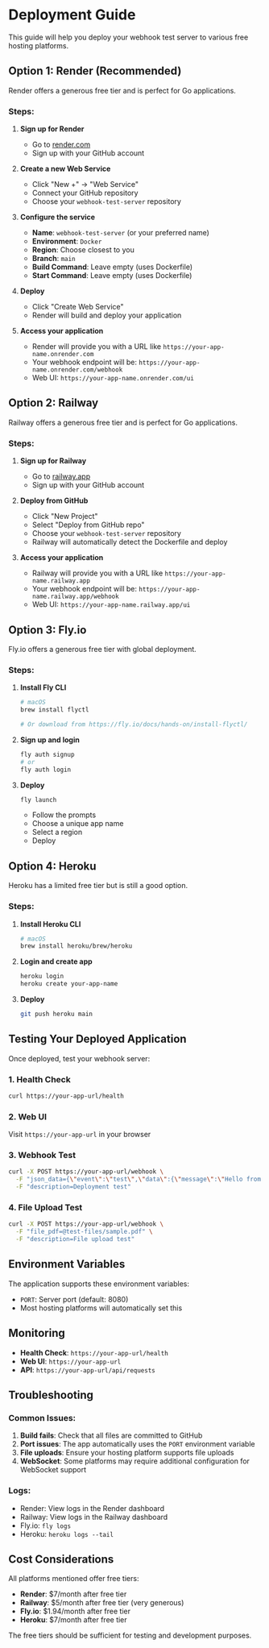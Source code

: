 # Deployment Guide

This guide will help you deploy your webhook test server to various free hosting platforms.

## Option 1: Render (Recommended)

Render offers a generous free tier and is perfect for Go applications.

### Steps:

1. **Sign up for Render**
   - Go to [render.com](https://render.com)
   - Sign up with your GitHub account

2. **Create a new Web Service**
   - Click "New +" → "Web Service"
   - Connect your GitHub repository
   - Choose your `webhook-test-server` repository

3. **Configure the service**
   - **Name**: `webhook-test-server` (or your preferred name)
   - **Environment**: `Docker`
   - **Region**: Choose closest to you
   - **Branch**: `main`
   - **Build Command**: Leave empty (uses Dockerfile)
   - **Start Command**: Leave empty (uses Dockerfile)

4. **Deploy**
   - Click "Create Web Service"
   - Render will build and deploy your application

5. **Access your application**
   - Render will provide you with a URL like `https://your-app-name.onrender.com`
   - Your webhook endpoint will be: `https://your-app-name.onrender.com/webhook`
   - Web UI: `https://your-app-name.onrender.com/ui`

## Option 2: Railway

Railway offers a generous free tier and is perfect for Go applications.

### Steps:

1. **Sign up for Railway**
   - Go to [railway.app](https://railway.app)
   - Sign up with your GitHub account

2. **Deploy from GitHub**
   - Click "New Project"
   - Select "Deploy from GitHub repo"
   - Choose your `webhook-test-server` repository
   - Railway will automatically detect the Dockerfile and deploy

3. **Access your application**
   - Railway will provide you with a URL like `https://your-app-name.railway.app`
   - Your webhook endpoint will be: `https://your-app-name.railway.app/webhook`
   - Web UI: `https://your-app-name.railway.app/ui`

## Option 3: Fly.io

Fly.io offers a generous free tier with global deployment.

### Steps:

1. **Install Fly CLI**
   ```bash
   # macOS
   brew install flyctl
   
   # Or download from https://fly.io/docs/hands-on/install-flyctl/
   ```

2. **Sign up and login**
   ```bash
   fly auth signup
   # or
   fly auth login
   ```

3. **Deploy**
   ```bash
   fly launch
   ```
   - Follow the prompts
   - Choose a unique app name
   - Select a region
   - Deploy

## Option 4: Heroku

Heroku has a limited free tier but is still a good option.

### Steps:

1. **Install Heroku CLI**
   ```bash
   # macOS
   brew install heroku/brew/heroku
   ```

2. **Login and create app**
   ```bash
   heroku login
   heroku create your-app-name
   ```

3. **Deploy**
   ```bash
   git push heroku main
   ```

## Testing Your Deployed Application

Once deployed, test your webhook server:

### 1. Health Check
```bash
curl https://your-app-url/health
```

### 2. Web UI
Visit `https://your-app-url` in your browser

### 3. Webhook Test
```bash
curl -X POST https://your-app-url/webhook \
  -F "json_data={\"event\":\"test\",\"data\":{\"message\":\"Hello from deployed server!\"}}" \
  -F "description=Deployment test"
```

### 4. File Upload Test
```bash
curl -X POST https://your-app-url/webhook \
  -F "file_pdf=@test-files/sample.pdf" \
  -F "description=File upload test"
```

## Environment Variables

The application supports these environment variables:

- `PORT`: Server port (default: 8080)
- Most hosting platforms will automatically set this

## Monitoring

- **Health Check**: `https://your-app-url/health`
- **Web UI**: `https://your-app-url`
- **API**: `https://your-app-url/api/requests`

## Troubleshooting

### Common Issues:

1. **Build fails**: Check that all files are committed to GitHub
2. **Port issues**: The app automatically uses the `PORT` environment variable
3. **File uploads**: Ensure your hosting platform supports file uploads
4. **WebSocket**: Some platforms may require additional configuration for WebSocket support

### Logs:
- Render: View logs in the Render dashboard
- Railway: View logs in the Railway dashboard
- Fly.io: `fly logs`
- Heroku: `heroku logs --tail`

## Cost Considerations

All platforms mentioned offer free tiers:
- **Render**: $7/month after free tier
- **Railway**: $5/month after free tier (very generous)
- **Fly.io**: $1.94/month after free tier
- **Heroku**: $7/month after free tier

The free tiers should be sufficient for testing and development purposes. 
